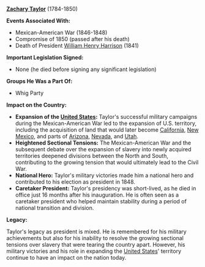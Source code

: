 **[Zachary Taylor](./../Zachary-Taylor/)** (1784-1850)

**Events Associated With:**

* Mexican-American War (1846-1848)
* Compromise of 1850 (passed after his death)
* Death of President [William Henry Harrison](./../William-Henry-Harrison/) (1841)

**Important Legislation Signed:**

* None (he died before signing any significant legislation)

**Groups He Was a Part Of:**

* Whig Party

**Impact on the Country:**

* **Expansion of the [United States](./../United-States/):** Taylor's successful military campaigns during the Mexican-American War led to the expansion of U.S. territory, including the acquisition of land that would later become [California](./../California/), [New Mexico](./../New-Mexico/), and parts of [Arizona](./../Arizona/), [Nevada](./../Nevada/), and [Utah](./../Utah/).
* **Heightened Sectional Tensions:** The Mexican-American War and the subsequent debate over the expansion of slavery into newly acquired territories deepened divisions between the North and South, contributing to the growing tension that would ultimately lead to the Civil War.
* **National Hero:** Taylor's military victories made him a national hero and contributed to his election as president in 1848.
* **Caretaker President:** Taylor's presidency was short-lived, as he died in office just 16 months after his inauguration. He is often seen as a caretaker president who helped maintain stability during a period of national transition and division.

**Legacy:**

Taylor's legacy as president is mixed. He is remembered for his military achievements but also for his inability to resolve the growing sectional tensions over slavery that were tearing the country apart. However, his military victories and his role in expanding the [United States](./../United-States/)' territory continue to have an impact on the nation today.